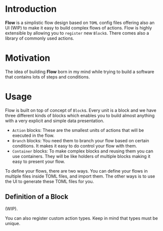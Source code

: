 # Introduction

**Flow** is a simplistic flow design based on `TOML` config files offering also an UI (WIP) to make it easy to build
complex flows of actions. Flow is highly extensible by allowing you to `register` new `Block`s. There comes also a library
of commonly used actions.

# Motivation

The idea of building **Flow** born in my mind while trying to build a software that contains lots of steps and conditions.



# Usage

Flow is built on top of concept of `Block`s. Every unit is a block and we have three different kinds of blocks which enables
you to build almost anything with a very explicit and simple data presentation.

* `Action` blocks: These are the smallest units of actions that will be executed in the flow.
* `Branch` blocks: You need them to branch your flow based on certain conditions. It makes it easy to do control your flow with them.
* `Container` blocks: To make complex blocks and reusing them you can use containers. They will be like holders of multiple blocks
making it easy to present your flow.

To define your flows, there are two ways. You can define your flows in multiple files inside TOML files, and import them.
The other ways is to use the UI to generate these TOML files for you.

## Definition of a Block

(WIP).



You can also register custom action types. Keep in mind that types must be unique.